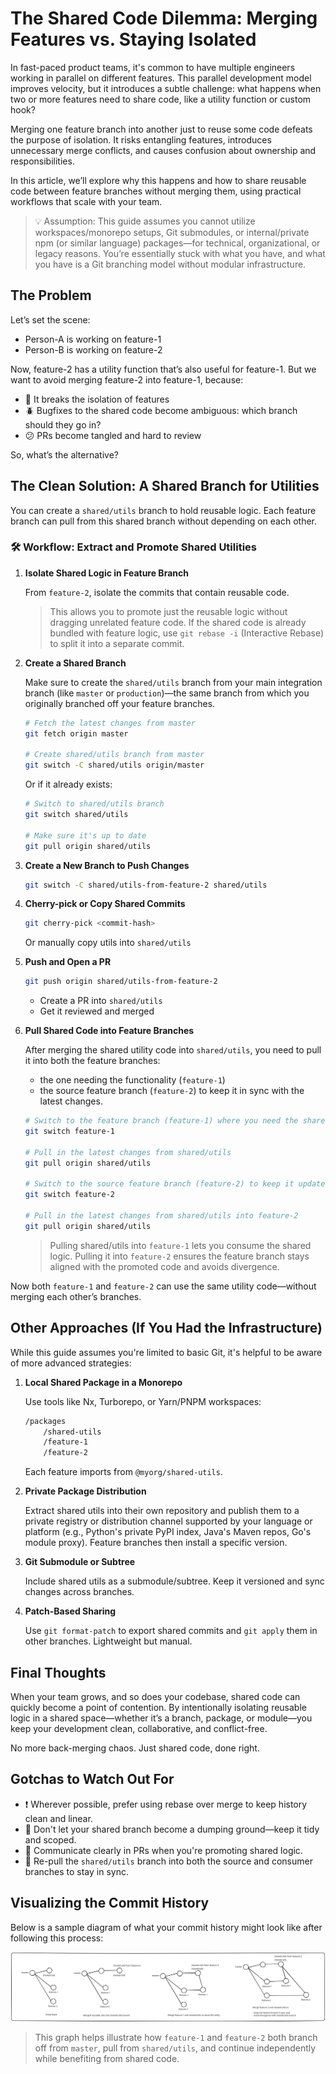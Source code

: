 # The Shared Code Dilemma: Merging Features vs. Staying Isolated

In fast-paced product teams, it's common to have multiple engineers working in parallel on different features. This parallel development model improves velocity, but it introduces a subtle challenge: what happens when two or more features need to share code, like a utility function or custom hook?

Merging one feature branch into another just to reuse some code defeats the purpose of isolation. It risks entangling features, introduces unnecessary merge conflicts, and causes confusion about ownership and responsibilities.

In this article, we’ll explore why this happens and how to share reusable code between feature branches without merging them, using practical workflows that scale with your team.

> 💡 Assumption: This guide assumes you cannot utilize workspaces/monorepo setups, Git submodules, or internal/private npm (or similar language) packages—for technical, organizational, or legacy reasons. You’re essentially stuck with what you have, and what you have is a Git branching model without modular infrastructure.

## The Problem

Let’s set the scene:

- Person-A is working on feature-1
- Person-B is working on feature-2

Now, feature-2 has a utility function that’s also useful for feature-1. But we want to avoid merging feature-2 into feature-1, because:

- 🔀 It breaks the isolation of features
- 🪲 Bugfixes to the shared code become ambiguous: which branch should they go in?
- 😕 PRs become tangled and hard to review

So, what’s the alternative?

## The Clean Solution: A Shared Branch for Utilities

You can create a `shared/utils` branch to hold reusable logic. Each feature branch can pull from this shared branch without depending on each other.

### 🛠️ Workflow: Extract and Promote Shared Utilities

1. **Isolate Shared Logic in Feature Branch**

    From `feature-2`, isolate the commits that contain reusable code.

    > This allows you to promote just the reusable logic without dragging unrelated feature code. If the shared code is already bundled with feature logic, use `git rebase -i` (Interactive Rebase) to split it into a separate commit.

2. **Create a Shared Branch**

    Make sure to create the `shared/utils` branch from your main integration branch (like `master` or `production`)—the same branch from which you originally branched off your feature branches.

    ```bash
    # Fetch the latest changes from master
    git fetch origin master

    # Create shared/utils branch from master
    git switch -C shared/utils origin/master
    ```
    Or if it already exists:

    ```bash
    # Switch to shared/utils branch
    git switch shared/utils

    # Make sure it's up to date
    git pull origin shared/utils
    ```

3. **Create a New Branch to Push Changes**

    ```bash
    git switch -C shared/utils-from-feature-2 shared/utils
    ```

4. **Cherry-pick or Copy Shared Commits**

    ```bash
    git cherry-pick <commit-hash>
    ```

    Or manually copy utils into `shared/utils`

5. **Push and Open a PR**

    ```bash
    git push origin shared/utils-from-feature-2
    ```

    - Create a PR into `shared/utils`
    - Get it reviewed and merged

6. **Pull Shared Code into Feature Branches**

    After merging the shared utility code into `shared/utils`, you need to pull it into both the feature branches:
    - the one needing the functionality (`feature-1`)
    - the source feature branch (`feature-2`) to keep it in sync with the latest changes.

    ```bash
    # Switch to the feature branch (feature-1) where you need the shared code
    git switch feature-1

    # Pull in the latest changes from shared/utils
    git pull origin shared/utils

    # Switch to the source feature branch (feature-2) to keep it updated with the shared utils
    git switch feature-2

    # Pull in the latest changes from shared/utils into feature-2
    git pull origin shared/utils
    ```

    > Pulling shared/utils into `feature-1` lets you consume the shared logic. Pulling it into `feature-2` ensures the feature branch stays aligned with the promoted code and avoids divergence.

Now both `feature-1` and `feature-2` can use the same utility code—without merging each other’s branches.

## Other Approaches (If You Had the Infrastructure)

While this guide assumes you're limited to basic Git, it's helpful to be aware of more advanced strategies:

1. **Local Shared Package in a Monorepo**

    Use tools like Nx, Turborepo, or Yarn/PNPM workspaces:

    ```bash
    /packages
        /shared-utils
        /feature-1
        /feature-2
    ```

    Each feature imports from `@myorg/shared-utils`.

2. **Private Package Distribution**

    Extract shared utils into their own repository and publish them to a private registry or distribution channel supported by your language or platform (e.g., Python's private PyPI index, Java's Maven repos, Go's module proxy). Feature branches then install a specific version.

3. **Git Submodule or Subtree**

    Include shared utils as a submodule/subtree. Keep it versioned and sync changes across branches.

4. **Patch-Based Sharing**

    Use `git format-patch` to export shared commits and `git apply` them in other branches. Lightweight but manual.

## Final Thoughts

When your team grows, and so does your codebase, shared code can quickly become a point of contention. By intentionally isolating reusable logic in a shared space—whether it’s a branch, package, or module—you keep your development clean, collaborative, and conflict-free.

No more back-merging chaos. Just shared code, done right.

## Gotchas to Watch Out For

- ❗ Wherever possible, prefer using rebase over merge to keep history clean and linear.
- 🧹 Don't let your shared branch become a dumping ground—keep it tidy and scoped.
- 🧠 Communicate clearly in PRs when you're promoting shared logic.
- 🔁 Re-pull the `shared/utils` branch into both the source and consumer branches to stay in sync.


## Visualizing the Commit History

Below is a sample diagram of what your commit history might look like after following this process:

![Commit History](../assets/shared-code-dilemma.svg)

> This graph helps illustrate how `feature-1` and `feature-2` both branch off from `master`, pull from `shared/utils`, and continue independently while benefiting from shared code.